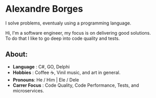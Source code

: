 # Alexandre Borges

I solve problems, eventualy using a programming language.

Hi, I'm a software engineer, my focus is on delivering good solutions.  
To do that I like to go deep into code quality and tests.

## About:
- **Language** : C#, GO, Delphi
- **Hobbies** : Coffee ☕, Vinil music, and art in general.
- **Pronouns**: He / Him | Ele / Dele
- **Carrer Focus** : Code Quality, Code Performance, Tests, and microservices.
